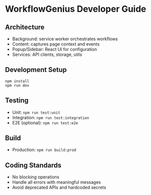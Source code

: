 # WorkflowGenius Developer Guide

## Architecture

- Background: service worker orchestrates workflows
- Content: captures page context and events
- Popup/Sidebar: React UI for configuration
- Services: API clients, storage, utils

## Development Setup

```
npm install
npm run dev
```

## Testing

- Unit: `npm run test:unit`
- Integration: `npm run test:integration`
- E2E (optional): `npm run test:e2e`

## Build

- Production: `npm run build:prod`

## Coding Standards

- No blocking operations
- Handle all errors with meaningful messages
- Avoid deprecated APIs and hardcoded secrets 